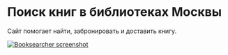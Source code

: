 # Поиск книг в библиотеках Москвы

Сайт помогает найти, забронировать и доставить книгу.

[![Booksearcher screenshot](https://i.imgur.com/0s3K0NZ.png)](http://booksearcher.ru/)

